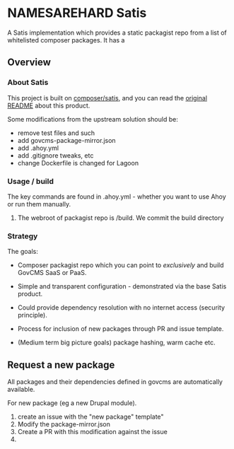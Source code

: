 # NAMESAREHARD Satis

A Satis implementation which provides a static packagist repo from a list of whitelisted
composer packages. It has a 

## Overview

### About Satis

This project is built on [composer/satis](https://github.com/composer/satis),
and you can read the [original README](https://github.com/composer/satis/blob/master/README.md)
about this product.

Some modifications from the upstream solution should be:

- remove test files and such
- add govcms-package-mirror.json
- add .ahoy.yml
- add .gitignore tweaks, etc
- change Dockerfile is changed for Lagoon

### Usage / build

The key commands are found in .ahoy.yml - whether you want to use Ahoy or run them manually.

1. The webroot of packagist repo is /build. We commit the build directory 

### Strategy

The goals:
 
- Composer packagist repo which you can point to *exclusively* and build GovCMS
SaaS or PaaS.

- Simple and transparent configuration - demonstrated via the base Satis product.

- Could provide dependency resolution with no internet access (security principle).

- Process for inclusion of new packages through PR and issue template.

- (Medium term big picture goals) package hashing, warm cache etc.


## Request a new package

All packages and their dependencies defined in govcms are automatically available.

For new package (eg a new Drupal module).

1. create an issue with the "new package" template"
1. Modify the package-mirror.json
1. Create a PR with this modification against the issue
1. 

